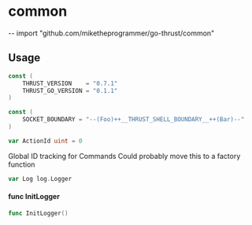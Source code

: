 # common
--
    import "github.com/miketheprogrammer/go-thrust/common"


## Usage

```go
const (
	THRUST_VERSION    = "0.7.1"
	THRUST_GO_VERSION = "0.1.1"
)
```

```go
const (
	SOCKET_BOUNDARY = "--(Foo)++__THRUST_SHELL_BOUNDARY__++(Bar)--"
)
```

```go
var ActionId uint = 0
```
Global ID tracking for Commands Could probably move this to a factory function

```go
var Log log.Logger
```

#### func  InitLogger

```go
func InitLogger()
```
